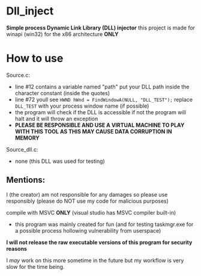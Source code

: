 # Dll_inject

**Simple process Dynamic Link Library (DLL) injector** this project is made for winapi (win32) for the x86 architecture **ONLY**

# How to use


Source.c:
- line #12 contains a variable named "path" put your DLL path inside the character constant (inside the quotes)
- line #72 youll see `HWND hWnd = FindWindowA(NULL, "DLL_TEST");` replace `DLL_TEST` with your process window name (if possible)
- the program will check if the DLL is accessible if not the program will halt and it will throw an exception
- **PLEASE BE RESPONSIBLE AND USE A VIRTUAL MACHINE TO PLAY WITH THIS TOOL AS THIS MAY CAUSE DATA CORRUPTION IN MEMORY**

Source_dll.c:
- none (this DLL was used for testing)

## Mentions:

I (the creator) am not responsible for any damages so please use responsibly (please do NOT use my code for malicious purposes)

compile with MSVC **ONLY** (visual studio has MSVC compiler built-in)
- this program was mainly created for fun (and for testing taskmgr.exe for a possible process hollowing vulnerability from userspace)

**I will not release the raw executable versions of this program for security reasons**

I *may* work on this more sometime in the future but my workflow is very slow for the time being.
